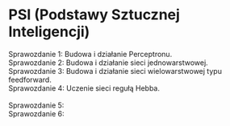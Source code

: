 # PSI (Podstawy Sztucznej Inteligencji) 

Sprawozdanie 1: Budowa i działanie Perceptronu.<br>
Sprawozdanie 2: Budowa i działanie sieci jednowarstwowej.<br>
Sprawozdanie 3: Budowa i działanie sieci wielowarstwowej typu feedforward.<br>
Sprawozdanie 4:	Uczenie sieci regułą Hebba.<br>  		
Sprawozdanie 5:<br>
Sprawozdanie 6:<br>
